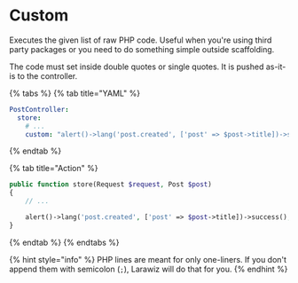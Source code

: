 # Custom

Executes the given list of raw PHP code. Useful when you're using third party packages or you need to do something simple outside scaffolding.

The code must set inside double quotes or single quotes. It is pushed as-it-is to the controller.

{% tabs %}
{% tab title="YAML" %}
```yaml
PostController:
  store:
    # ...
    custom: "alert()->lang('post.created', ['post' => $post->title])->success()"
```
{% endtab %}

{% tab title="Action" %}
```php
public function store(Request $request, Post $post)
{
    // ...

    alert()->lang('post.created', ['post' => $post->title])->success();
}
```
{% endtab %}
{% endtabs %}

{% hint style="info" %}
PHP lines are meant for only one-liners. If you don't append them with semicolon \(`;`\), Larawiz will do that for you.
{% endhint %}

